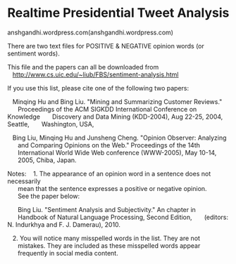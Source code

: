 # Realtime Presidential Tweet Analysis

anshgandhi.wordpress.com(anshgandhi.wordpress.com)


There are two text files for POSITIVE & NEGATIVE opinion words (or sentiment words).  

  
This file and the papers can all be downloaded from  
&nbsp;&nbsp;&nbsp;http://www.cs.uic.edu/~liub/FBS/sentiment-analysis.html  
  
If you use this list, please cite one of the following two papers:  
  
&nbsp;&nbsp;&nbsp;Minqing Hu and Bing Liu. "Mining and Summarizing Customer Reviews." 
&nbsp;&nbsp;&nbsp;&nbsp;&nbsp;&nbsp;Proceedings of the ACM SIGKDD International Conference on Knowledge 
&nbsp;&nbsp;&nbsp;&nbsp;&nbsp;&nbsp;Discovery and Data Mining (KDD-2004), Aug 22-25, 2004, Seattle, 
&nbsp;&nbsp;&nbsp;&nbsp;&nbsp;&nbsp;Washington, USA,


&nbsp;&nbsp;&nbsp;Bing Liu, Minqing Hu and Junsheng Cheng. "Opinion Observer: Analyzing 
&nbsp;&nbsp;&nbsp;&nbsp;&nbsp;&nbsp;and Comparing Opinions on the Web." Proceedings of the 14th 
&nbsp;&nbsp;&nbsp;&nbsp;&nbsp;&nbsp;International World Wide Web conference (WWW-2005), May 10-14, 
&nbsp;&nbsp;&nbsp;&nbsp;&nbsp;&nbsp;2005, Chiba, Japan.


Notes: 
&nbsp;&nbsp;&nbsp;1. The appearance of an opinion word in a sentence does not necessarily  
&nbsp;&nbsp;&nbsp;&nbsp;&nbsp;&nbsp;mean that the sentence expresses a positive or negative opinion. 
&nbsp;&nbsp;&nbsp;&nbsp;&nbsp;&nbsp;See the paper below:


&nbsp;&nbsp;&nbsp;&nbsp;&nbsp;&nbsp;Bing Liu. "Sentiment Analysis and Subjectivity." An chapter in 
&nbsp;&nbsp;&nbsp;&nbsp;&nbsp;&nbsp;Handbook of Natural Language Processing, Second Edition, 
&nbsp;&nbsp;&nbsp;&nbsp;&nbsp;&nbsp;(editors: N. Indurkhya and F. J. Damerau), 2010.


&nbsp;&nbsp;&nbsp;2. You will notice many misspelled words in the list. They are not 
&nbsp;&nbsp;&nbsp;&nbsp;&nbsp;&nbsp;mistakes. They are included as these misspelled words appear 
&nbsp;&nbsp;&nbsp;&nbsp;&nbsp;&nbsp;frequently in social media content. 
